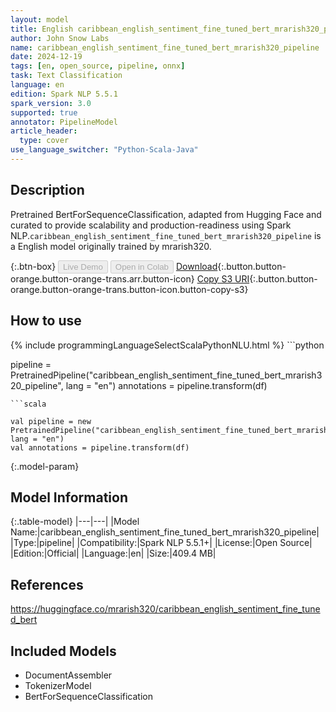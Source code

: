```yaml
---
layout: model
title: English caribbean_english_sentiment_fine_tuned_bert_mrarish320_pipeline pipeline BertForSequenceClassification from mrarish320
author: John Snow Labs
name: caribbean_english_sentiment_fine_tuned_bert_mrarish320_pipeline
date: 2024-12-19
tags: [en, open_source, pipeline, onnx]
task: Text Classification
language: en
edition: Spark NLP 5.5.1
spark_version: 3.0
supported: true
annotator: PipelineModel
article_header:
  type: cover
use_language_switcher: "Python-Scala-Java"
---
```


## Description

Pretrained BertForSequenceClassification, adapted from Hugging Face and curated to provide scalability and production-readiness using Spark NLP.`caribbean_english_sentiment_fine_tuned_bert_mrarish320_pipeline` is a English model originally trained by mrarish320.

{:.btn-box}
<button class="button button-orange" disabled>Live Demo</button>
<button class="button button-orange" disabled>Open in Colab</button>
[Download](https://s3.amazonaws.com/auxdata.johnsnowlabs.com/public/models/caribbean_english_sentiment_fine_tuned_bert_mrarish320_pipeline_en_5.5.1_3.0_1734572163715.zip){:.button.button-orange.button-orange-trans.arr.button-icon}
[Copy S3 URI](s3://auxdata.johnsnowlabs.com/public/models/caribbean_english_sentiment_fine_tuned_bert_mrarish320_pipeline_en_5.5.1_3.0_1734572163715.zip){:.button.button-orange.button-orange-trans.button-icon.button-copy-s3}

## How to use



<div class="tabs-box" markdown="1">
{% include programmingLanguageSelectScalaPythonNLU.html %}
```python

pipeline = PretrainedPipeline("caribbean_english_sentiment_fine_tuned_bert_mrarish320_pipeline", lang = "en")
annotations =  pipeline.transform(df)   

```
```scala

val pipeline = new PretrainedPipeline("caribbean_english_sentiment_fine_tuned_bert_mrarish320_pipeline", lang = "en")
val annotations = pipeline.transform(df)

```
</div>

{:.model-param}
## Model Information

{:.table-model}
|---|---|
|Model Name:|caribbean_english_sentiment_fine_tuned_bert_mrarish320_pipeline|
|Type:|pipeline|
|Compatibility:|Spark NLP 5.5.1+|
|License:|Open Source|
|Edition:|Official|
|Language:|en|
|Size:|409.4 MB|

## References

https://huggingface.co/mrarish320/caribbean_english_sentiment_fine_tuned_bert

## Included Models

- DocumentAssembler
- TokenizerModel
- BertForSequenceClassification